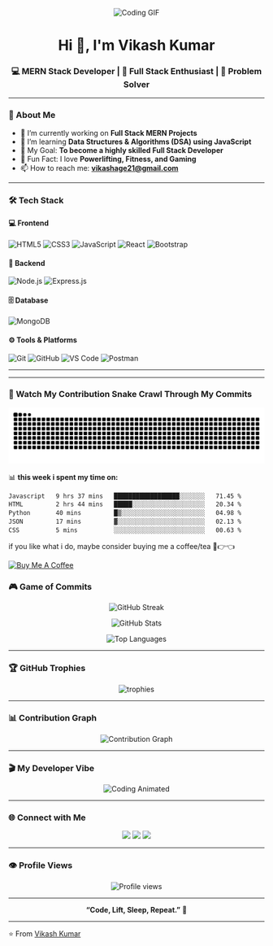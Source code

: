 <!-- Profile README for Vikash Kumar (MERN Stack Developer) -->

<p align="center">
  <img src="https://imgs.search.brave.com/xqOSlmZgQPsyztBJ3_ecDo1CWAdz_SyG7t6Y8yP_pzQ/rs:fit:860:0:0:0/g:ce/aHR0cHM6Ly93d3cu/YW5pbWF0ZWRpbWFn/ZXMub3JnL2RhdGEv/bWVkaWEvMjA5L2Fu/aW1hdGVkLWNhdC1p/bWFnZS0wMDcyLmdp/Zg.gif" width="30%" alt="Coding GIF">
</p>

<h1 align="center">Hi 👋, I'm Vikash Kumar</h1>
<h3 align="center">💻 MERN Stack Developer | 🚀 Full Stack Enthusiast | 🌟 Problem Solver</h3>

---

### 🧠 About Me

- 🔭 I’m currently working on **Full Stack MERN Projects**
- 🌱 I’m learning **Data Structures & Algorithms (DSA) using JavaScript**
- 🎯 My Goal: **To become a highly skilled Full Stack Developer**
- 🧩 Fun Fact: I love **Powerlifting, Fitness, and Gaming**
- 📫 How to reach me: **[vikashage21@gmail.com](mailto:vikashage21@gmail.com)**

---

### 🛠️ Tech Stack

#### 💻 Frontend
![HTML5](https://img.shields.io/badge/HTML5-E34F26?style=for-the-badge&logo=html5&logoColor=white)
![CSS3](https://img.shields.io/badge/CSS3-1572B6?style=for-the-badge&logo=css3&logoColor=white)
![JavaScript](https://img.shields.io/badge/JavaScript-FFD700?style=for-the-badge&logo=javascript&logoColor=black)
![React](https://img.shields.io/badge/React-20232A?style=for-the-badge&logo=react&logoColor=61DAFB)
![Bootstrap](https://img.shields.io/badge/Bootstrap-563D7C?style=for-the-badge&logo=bootstrap&logoColor=white)

#### 🧩 Backend
![Node.js](https://img.shields.io/badge/Node.js-43853D?style=for-the-badge&logo=node.js&logoColor=white)
![Express.js](https://img.shields.io/badge/Express.js-404D59?style=for-the-badge)

#### 🗄️ Database
![MongoDB](https://img.shields.io/badge/MongoDB-4EA94B?style=for-the-badge&logo=mongodb&logoColor=white)

#### ⚙️ Tools & Platforms
![Git](https://img.shields.io/badge/Git-F05032?style=for-the-badge&logo=git&logoColor=white)
![GitHub](https://img.shields.io/badge/GitHub-181717?style=for-the-badge&logo=github)
![VS Code](https://img.shields.io/badge/VS_Code-0078D4?style=for-the-badge&logo=visual-studio-code&logoColor=white)
![Postman](https://img.shields.io/badge/Postman-F76935?style=for-the-badge&logo=postman&logoColor=white)

---


---

### 🐍 Watch My Contribution Snake Crawl Through My Commits

<p align="center">
  <img src="https://raw.githubusercontent.com/vikashage21/vikashage21/output/github-contribution-grid-snake.svg" alt="snake animation" />
</p>



📊 **this week i spent my time on:**
<!--START_SECTION:waka-->

```txt
Javascript   9 hrs 37 mins   ██████████████████░░░░░░░   71.45 %
HTML         2 hrs 44 mins   █████░░░░░░░░░░░░░░░░░░░░   20.34 %
Python       40 mins         █▒░░░░░░░░░░░░░░░░░░░░░░░   04.98 %
JSON         17 mins         ▓░░░░░░░░░░░░░░░░░░░░░░░░   02.13 %
CSS          5 mins          ░░░░░░░░░░░░░░░░░░░░░░░░░   00.63 %
```

<!--END_SECTION:waka-->

if you like what i do, maybe consider buying me a coffee/tea 🥺👉👈

<a href="https://www.buymeacoffee.com/abhisheknaiidu" target="_blank"><img src="https://cdn.buymeacoffee.com/buttons/v2/default-red.png" alt="Buy Me A Coffee" width="150" ></a>



### 🎮 Game of Commits

<p align="center">
  <img src="https://github-readme-streak-stats.herokuapp.com?user=vikashage21&theme=tokyonight" alt="GitHub Streak" />
</p>

<p align="center">
  <img src="https://github-readme-stats.vercel.app/api?username=vikashage21&show_icons=true&theme=react" alt="GitHub Stats" />
</p>

<p align="center">
  <img src="https://github-readme-stats.vercel.app/api/top-langs/?username=vikashage21&layout=compact&theme=tokyonight" alt="Top Languages" />
</p>

---

### 🏆 GitHub Trophies

<p align="center">
  <img src="https://github-profile-trophy.vercel.app/?username=vikashage21&theme=radical&no-frame=false&no-bg=true&margin-w=4" alt="trophies"/>
</p>

---

### 📊 Contribution Graph

<p align="center">
  <img src="https://github-readme-activity-graph.vercel.app/graph?username=vikashage21&theme=react-dark" alt="Contribution Graph" />
</p>

---

### 🎬 My Developer Vibe

<p align="center">
  <img src="https://media.giphy.com/media/du3J3cXyzhj75IOgvA/giphy.gif" width="300" alt="Coding Animated">
</p>

---

### 🌐 Connect with Me

<p align="center">
  <a href="mailto:vikashage21@gmail.com"><img src="https://img.shields.io/badge/Email-D14836?style=for-the-badge&logo=gmail&logoColor=white"></a>
  <a href="https://www.linkedin.com/in/vikashage21" target="_blank"><img src="https://img.shields.io/badge/LinkedIn-0077B5?style=for-the-badge&logo=linkedin&logoColor=white"></a>
  <a href="https://github.com/vikashage21" target="_blank"><img src="https://img.shields.io/badge/GitHub-100000?style=for-the-badge&logo=github&logoColor=white"></a>
</p>

---

### 👁️ Profile Views
<p align="center">
  <img src="https://komarev.com/ghpvc/?username=vikashage21&style=for-the-badge&color=brightgreen" alt="Profile views" />
</p>

---

<p align="center">
  <b>“Code, Lift, Sleep, Repeat.”</b> 💪
</p>

---

⭐ From [Vikash Kumar](https://github.com/vikashage21)
